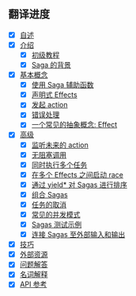 ## 翻译进度

* [x] [自述](/README.md)
* [x] [介绍](/docs/introduction/README.md)
  * [x] [初级教程](/docs/introduction/BeginnerTutorial.md)
  * [x] [Saga 的背景](/docs/introduction/SagaBackground.md)
* [x] [基本概念](/docs/basics/README.md)
  * [x] [使用 Saga 辅助函数](/docs/basics/UsingSagaHelpers.md)
  * [x] [声明式 Effects](/docs/basics/DeclarativeEffects.md)
  * [x] [发起 action](/docs/basics/DispatchingActions.md)
  * [x] [错误处理](/docs/basics/ErrorHandling.md)
  * [x] [一个常见的抽象概念: Effect](/docs/basics/Effect.md)
* [x] [高级](/docs/advanced/README.md)
  * [x] [监听未来的 action](/docs/advanced/FutureActions.md)
  * [x] [无阻塞调用](/docs/advanced/NonBlockingCalls.md)
  * [x] [同时执行多个任务](/docs/advanced/RunningTasksInParallel.md)
  * [x] [在多个 Effects 之间启动 race](/docs/advanced/RacingEffects.md)
  * [x] [通过 yield* 对 Sagas 进行排序](/docs/advanced/SequencingSagas.md)
  * [x] [组合 Sagas](/docs/advanced/ComposingSagas.md)
  * [x] [任务的取消](/docs/advanced/TaskCancellation.md)
  * [x] [常见的并发模式](/docs/advanced/Concurrency.md)
  * [x] [Sagas 测试示例](/docs/advanced/Testing.md)
  * [x] [连接 Sagas 至外部输入和输出](/docs/advanced/UsingRunSaga.md)
* [x] [技巧](/docs/recipes/README.md)
* [x] [外部资源](/docs/ExternalResources.md)
* [x] [问题解答](/docs/Troubleshooting.md)
* [x] [名词解释](/docs/Glossary.md)
* [x] [API 参考](/docs/api/README.md)
